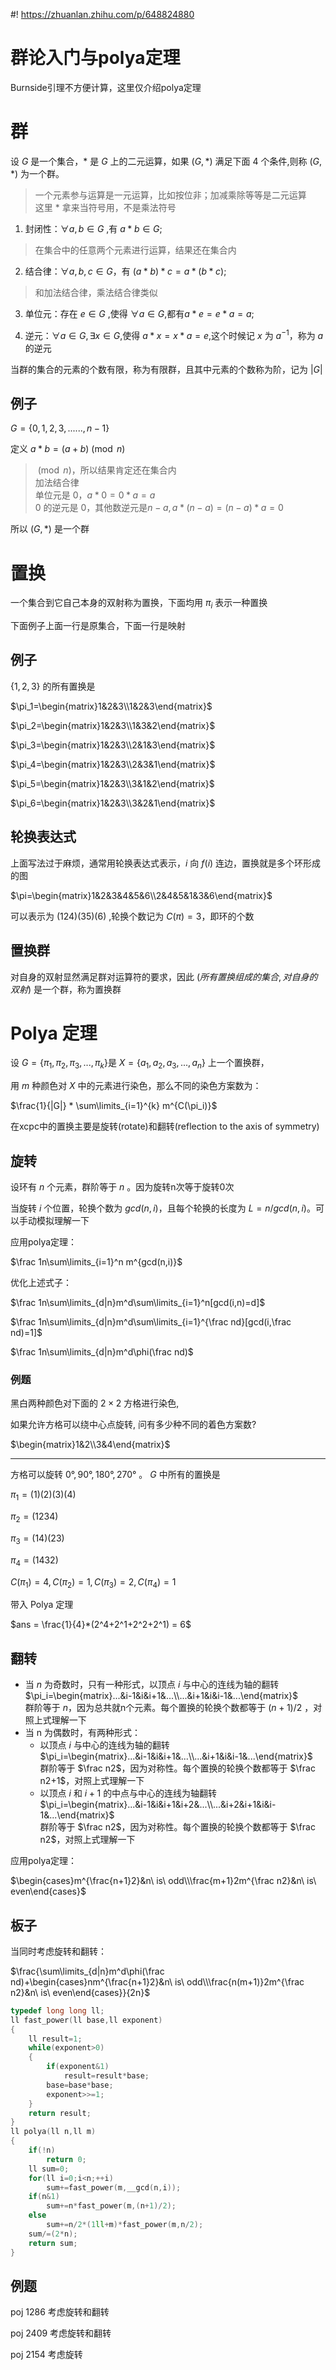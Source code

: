 #! https://zhuanlan.zhihu.com/p/648824880
# 群论入门与polya定理
Burnside引理不方便计算，这里仅介绍polya定理
# 群
设 $G$ 是一个集合，$*$ 是 $G$ 上的二元运算，如果 $(G,*)$ 满足下面 4 个条件,则称 $(G,*)$ 为一个群。

>一个元素参与运算是一元运算，比如按位非；加减乘除等等是二元运算  
>这里 $*$ 拿来当符号用，不是乘法符号

1. 封闭性：$\forall a,b∈G$ ,有 $a*b∈G$;

>在集合中的任意两个元素进行运算，结果还在集合内

2. 结合律：$\forall a,b,c∈G$，有 $(a*b)*c=a*(b*c)$;

>和加法结合律，乘法结合律类似

3. 单位元：存在 $e∈G$ ,使得 $\forall a∈G$,都有$a*e=e*a=a$;

4. 逆元：$\forall a∈G,\exists x∈G$,使得 $a*x=x*a=e$,这个时候记 $x$ 为 $a^{-1}$，称为 $a$ 的逆元

当群的集合的元素的个数有限，称为有限群，且其中元素的个数称为阶，记为 $|G|$
## 例子
$G=\{0,1,2,3,......,n-1\}$

定义 $a*b=(a+b)\pmod n$

>$\pmod n$，所以结果肯定还在集合内  
>加法结合律  
>单位元是 $0$，$a*0=0*a=a$  
>$0$ 的逆元是 $0$，其他数逆元是$n-a,a*(n-a)=(n-a)*a=0$

所以 $(G,*)$ 是一个群
# 置换
一个集合到它自己本身的双射称为置换，下面均用 $\pi_i$ 表示一种置换

下面例子上面一行是原集合，下面一行是映射
## 例子
$\{1,2,3\}$ 的所有置换是

$\pi_1=\begin{matrix}1&2&3\\1&2&3\end{matrix}$

$\pi_2=\begin{matrix}1&2&3\\1&3&2\end{matrix}$

$\pi_3=\begin{matrix}1&2&3\\2&1&3\end{matrix}$

$\pi_4=\begin{matrix}1&2&3\\2&3&1\end{matrix}$

$\pi_5=\begin{matrix}1&2&3\\3&1&2\end{matrix}$

$\pi_6=\begin{matrix}1&2&3\\3&2&1\end{matrix}$

## 轮换表达式
上面写法过于麻烦，通常用轮换表达式表示，$i$ 向 $f(i)$ 连边，置换就是多个环形成的图

$\pi=\begin{matrix}1&2&3&4&5&6\\2&4&5&1&3&6\end{matrix}$

可以表示为 $(124)(35)(6)$ ,轮换个数记为 $C(\pi)=3$，即环的个数
## 置换群
对自身的双射显然满足群对运算符的要求，因此 $(所有置换组成的集合,对自身的双射)$ 是一个群，称为置换群
# Polya 定理
设 $G=\{\pi_1,\pi_2,\pi_3,...,\pi_k\}$是 $X=\{a_1,a_2,a_3,...,a_n\}$ 上一个置换群，

用 $m$ 种颜色对 $X$ 中的元素进行染色，那么不同的染色方案数为：

$\frac{1}{|G|} * \sum\limits_{i=1}^{k} m^{C(\pi_i)}$

在xcpc中的置换主要是旋转(rotate)和翻转(reflection to the axis of symmetry)
## 旋转
设环有 $n$ 个元素，群阶等于 $n$ 。因为旋转n次等于旋转0次

当旋转 $i$ 个位置，轮换个数为 $gcd(n,i)$，且每个轮换的长度为 $L=n/gcd(n,i)$。可以手动模拟理解一下

应用polya定理：

$\frac 1n\sum\limits_{i=1}^n m^{gcd(n,i)}$

优化上述式子：

$\frac 1n\sum\limits_{d|n}m^d\sum\limits_{i=1}^n[gcd(i,n)=d]$

$\frac 1n\sum\limits_{d|n}m^d\sum\limits_{i=1}^{\frac nd}[gcd(i,\frac nd)=1]$

$\frac 1n\sum\limits_{d|n}m^d\phi(\frac nd)$

### 例题
黑白两种颜色对下面的 $2\times 2$ 方格进行染色,

如果允许方格可以绕中心点旋转, 问有多少种不同的着色方案数?

$\begin{matrix}1&2\\3&4\end{matrix}$

---
方格可以旋转 $0°,90°,180°,270°$ 。 $G$ 中所有的置换是

$\pi_1 = (1)(2)(3)(4)$

$\pi_2 = (1234)$

$\pi_3 = (14)(23)$

$\pi_4 = (1432)$

$C(\pi_1) = 4 , C(\pi_2) = 1  , C(\pi_3) = 2 , C(\pi_4) = 1$

带入 Polya 定理

$ans = \frac{1}{4}*(2^4+2^1+2^2+2^1) = 6$

## 翻转
- 当 $n$ 为奇数时，只有一种形式，以顶点 $i$ 与中心的连线为轴的翻转  
$\pi_i=\begin{matrix}...&i-1&i&i+1&...\\...&i+1&i&i-1&...\end{matrix}$  
群阶等于 $n$，因为总共就n个元素。每个置换的轮换个数都等于 $(n+1)/2$ ，对照上式理解一下
- 当 n 为偶数时，有两种形式：
    - 以顶点 $i$ 与中心的连线为轴的翻转  
$\pi_i=\begin{matrix}...&i-1&i&i+1&...\\...&i+1&i&i-1&...\end{matrix}$  
群阶等于 $\frac n2$，因为对称性。每个置换的轮换个数都等于 $\frac n2+1$，对照上式理解一下
    - 以顶点 $i$ 和 $i+1$ 的中点与中心的连线为轴翻转  
$\pi_i=\begin{matrix}...&i-1&i&i+1&i+2&...\\...&i+2&i+1&i&i-1&...\end{matrix}$  
群阶等于 $\frac n2$，因为对称性。每个置换的轮换个数都等于 $\frac n2$，对照上式理解一下

应用polya定理：

$\begin{cases}m^{\frac{n+1}2}&n\ is\ odd\\\frac{m+1}2m^{\frac n2}&n\ is\ even\end{cases}$

## 板子
当同时考虑旋转和翻转：

$\frac{\sum\limits_{d|n}m^d\phi(\frac nd)+\begin{cases}nm^{\frac{n+1}2}&n\ is\ odd\\\frac{n(m+1)}2m^{\frac n2}&n\ is\ even\end{cases}}{2n}$

```c++
typedef long long ll;
ll fast_power(ll base,ll exponent)
{
    ll result=1;
    while(exponent>0)
    {
        if(exponent&1)
            result=result*base;
        base=base*base;
        exponent>>=1;
    }
    return result;
}
ll polya(ll n,ll m)
{
    if(!n)
        return 0;
    ll sum=0;
    for(ll i=0;i<n;++i)
        sum+=fast_power(m,__gcd(n,i));
    if(n&1)
        sum+=n*fast_power(m,(n+1)/2);
    else
        sum+=n/2*(1ll+m)*fast_power(m,n/2);
    sum/=(2*n);
    return sum;
}
```
## 例题
poj 1286 考虑旋转和翻转

poj 2409 考虑旋转和翻转

poj 2154 考虑旋转